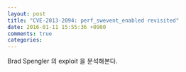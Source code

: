 ```yaml
---
layout: post
title: "CVE-2013-2094: perf_swevent_enabled revisited"
date: 2016-01-11 15:55:36 +0900
comments: true
categories: 
---
```


Brad Spengler 의 exploit 을 분석해본다.

